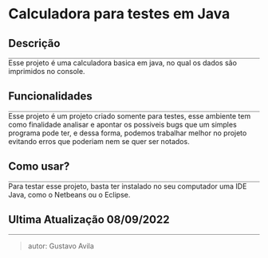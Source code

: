 # Calculadora para testes em Java

<body>
<h2> Descrição </h2>
<div style="border-bottom: 1px solid grey"></div>
Esse projeto é uma calculadora basica em java, no qual os dados são imprimidos no console.

<h2> Funcionalidades </h2>
<div style="border-bottom: 1px solid grey"></div>
<span>
Esse projeto é um projeto criado somente para testes, 
esse ambiente tem como finalidade analisar e apontar os possiveis 
bugs que um simples programa pode ter, e dessa forma, podemos 
trabalhar melhor no projeto evitando erros que poderiam nem se 
quer ser notados.
</span>
 
<h2>Como usar?</h2>
<div style="border-bottom: 1px solid grey"></div>
<span>Para testar esse projeto, basta ter instalado no seu computador 
uma IDE Java, como o Netbeans ou o Eclipse.</span>

</body>
<footer>
<h2> Ultima Atualização 08/09/2022 </h2>
<div style="border-bottom: 1px solid grey"></div>
</footer>
 

 >autor: Gustavo Avila
